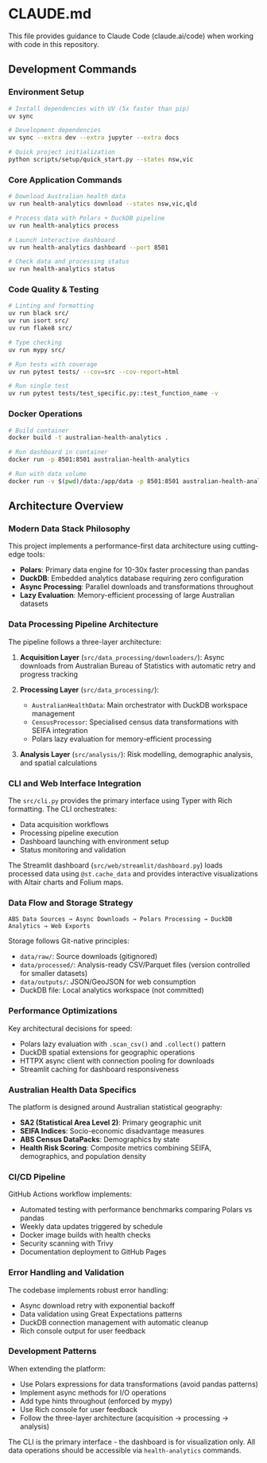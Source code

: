 # CLAUDE.md

This file provides guidance to Claude Code (claude.ai/code) when working with code in this repository.

## Development Commands

### Environment Setup
```bash
# Install dependencies with UV (5x faster than pip)
uv sync

# Development dependencies  
uv sync --extra dev --extra jupyter --extra docs

# Quick project initialization
python scripts/setup/quick_start.py --states nsw,vic
```

### Core Application Commands
```bash
# Download Australian health data
uv run health-analytics download --states nsw,vic,qld

# Process data with Polars + DuckDB pipeline
uv run health-analytics process

# Launch interactive dashboard
uv run health-analytics dashboard --port 8501

# Check data and processing status
uv run health-analytics status
```

### Code Quality & Testing
```bash
# Linting and formatting
uv run black src/
uv run isort src/
uv run flake8 src/

# Type checking
uv run mypy src/

# Run tests with coverage
uv run pytest tests/ --cov=src --cov-report=html

# Run single test
uv run pytest tests/test_specific.py::test_function_name -v
```

### Docker Operations
```bash
# Build container
docker build -t australian-health-analytics .

# Run dashboard in container
docker run -p 8501:8501 australian-health-analytics

# Run with data volume
docker run -v $(pwd)/data:/app/data -p 8501:8501 australian-health-analytics
```

## Architecture Overview

### Modern Data Stack Philosophy
This project implements a performance-first data architecture using cutting-edge tools:

- **Polars**: Primary data engine for 10-30x faster processing than pandas
- **DuckDB**: Embedded analytics database requiring zero configuration
- **Async Processing**: Parallel downloads and transformations throughout
- **Lazy Evaluation**: Memory-efficient processing of large Australian datasets

### Data Processing Pipeline Architecture

The pipeline follows a three-layer architecture:

1. **Acquisition Layer** (`src/data_processing/downloaders/`): Async downloads from Australian Bureau of Statistics with automatic retry and progress tracking

2. **Processing Layer** (`src/data_processing/`): 
   - `AustralianHealthData`: Main orchestrator with DuckDB workspace management
   - `CensusProcessor`: Specialised census data transformations with SEIFA integration
   - Polars lazy evaluation for memory-efficient processing

3. **Analysis Layer** (`src/analysis/`): Risk modelling, demographic analysis, and spatial calculations

### CLI and Web Interface Integration

The `src/cli.py` provides the primary interface using Typer with Rich formatting. The CLI orchestrates:
- Data acquisition workflows
- Processing pipeline execution
- Dashboard launching with environment setup
- Status monitoring and validation

The Streamlit dashboard (`src/web/streamlit/dashboard.py`) loads processed data using `@st.cache_data` and provides interactive visualizations with Altair charts and Folium maps.

### Data Flow and Storage Strategy

```
ABS Data Sources → Async Downloads → Polars Processing → DuckDB Analytics → Web Exports
```

Storage follows Git-native principles:
- `data/raw/`: Source downloads (gitignored)
- `data/processed/`: Analysis-ready CSV/Parquet files (version controlled for smaller datasets)
- `data/outputs/`: JSON/GeoJSON for web consumption
- DuckDB file: Local analytics workspace (not committed)

### Performance Optimizations

Key architectural decisions for speed:
- Polars lazy evaluation with `.scan_csv()` and `.collect()` pattern
- DuckDB spatial extensions for geographic operations
- HTTPX async client with connection pooling for downloads
- Streamlit caching for dashboard responsiveness

### Australian Health Data Specifics

The platform is designed around Australian statistical geography:
- **SA2 (Statistical Area Level 2)**: Primary geographic unit
- **SEIFA Indices**: Socio-economic disadvantage measures
- **ABS Census DataPacks**: Demographics by state
- **Health Risk Scoring**: Composite metrics combining SEIFA, demographics, and population density

### CI/CD Pipeline

GitHub Actions workflow implements:
- Automated testing with performance benchmarks comparing Polars vs pandas
- Weekly data updates triggered by schedule
- Docker image builds with health checks
- Security scanning with Trivy
- Documentation deployment to GitHub Pages

### Error Handling and Validation

The codebase implements robust error handling:
- Async download retry with exponential backoff
- Data validation using Great Expectations patterns
- DuckDB connection management with automatic cleanup
- Rich console output for user feedback

### Development Patterns

When extending the platform:
- Use Polars expressions for data transformations (avoid pandas patterns)
- Implement async methods for I/O operations
- Add type hints throughout (enforced by mypy)
- Use Rich console for user feedback
- Follow the three-layer architecture (acquisition → processing → analysis)

The CLI is the primary interface - the dashboard is for visualization only. All data operations should be accessible via `health-analytics` commands.